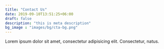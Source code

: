 ```yaml
---
title: "Contact Us"
date: 2019-09-10T13:51:25+06:00
draft: false
description: "this is meta description"
bg_image : "images/bg/cta-bg.png"
---
```


Lorem ipsum dolor sit amet, consectetur adipisicing elit. Consectetur, natus.